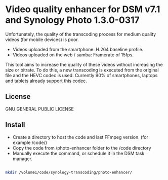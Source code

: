 # Video quality enhancer for DSM v7.1 and Synology Photo 1.3.0-0317

Unfortunately, the quality of the transcoding process for medium quality videos (for mobile devices) is poor.
- Videos uploaded from the smartphone: H.264 baseline profile.
- Videos uploaded on the web / samba: Framerate of 15fps.

This tool aims to increase the quality of these videos without increasing the size or bitrate. To do this, a new transcoding is executed from the original file and the HEVC codec is used. Currently 90% of smartphones, laptops and tablets already support this codec.

## License

GNU GENERAL PUBLIC LICENSE


## Install

- Create a directory to host the code and last FFmpeg version. (for example /code/)
- Copy the code from /photo-enhancer folder to the /code directory
- Manually execute the command, or schedule it in the DSM task manager.

```sh

mkdir /volume1/code/synology-transcoding/photo-enhancer/

```
